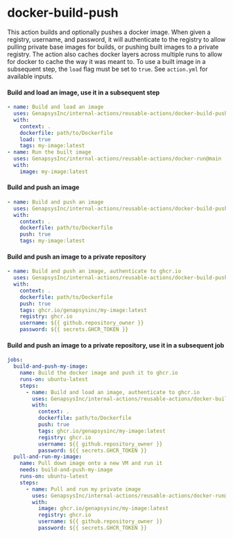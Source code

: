 # docker-build-push

This action builds and optionally pushes a docker image. When given a registry, username, and password, it will authenticate to the registry to allow pulling private base images for builds, or pushing built images to a private registry. The action also caches docker layers across multiple runs to allow for docker to cache the way it was meant to. To use a built image in a subsequent step, the `load` flag must be set to `true`. See `action.yml` for available inputs.

#### Build and load an image, use it in a subsequent step
```yaml
- name: Build and load an image
  uses: GenapsysInc/internal-actions/reusable-actions/docker-build-push@main
  with:
    context: .
    dockerfile: path/to/Dockerfile
    load: true
    tags: my-image:latest
- name: Run the built image
  uses: GenapsysInc/internal-actions/reusable-actions/docker-run@main
  with:
    image: my-image:latest
```

#### Build and push an image
```yaml
- name: Build and push an image
  uses: GenapsysInc/internal-actions/reusable-actions/docker-build-push@main
  with:
    context: .
    dockerfile: path/to/Dockerfile
    push: true
    tags: my-image:latest
```

#### Build and push an image to a private repository
```yaml
- name: Build and push an image, authenticate to ghcr.io
  uses: GenapsysInc/internal-actions/reusable-actions/docker-build-push@main
  with:
    context: .
    dockerfile: path/to/Dockerfile
    push: true
    tags: ghcr.io/genapsysinc/my-image:latest
    registry: ghcr.io
    username: ${{ github.repository_owner }}
    password: ${{ secrets.GHCR_TOKEN }}
```

#### Build and push an image to a private repository, use it in a subsequent job
```yaml
jobs:
  build-and-push-my-image:
    name: Build the docker image and push it to ghcr.io
    runs-on: ubuntu-latest
    steps:
      - name: Build and load an image, authenticate to ghcr.io
        uses: GenapsysInc/internal-actions/reusable-actions/docker-build-push@main
        with:
          context: .
          dockerfile: path/to/Dockerfile
          push: true
          tags: ghcr.io/genapsysinc/my-image:latest
          registry: ghcr.io
          username: ${{ github.repository_owner }}
          password: ${{ secrets.GHCR_TOKEN }}
  pull-and-run-my-image:
    name: Pull down image onto a new VM and run it
    needs: build-and-push-my-image
    runs-on: ubuntu-latest
    steps:
      - name: Pull and run my private image
        uses: GenapsysInc/internal-actions/reusable-actions/docker-run@main
        with:
          image: ghcr.io/genapsysinc/my-image:latest
          registry: ghcr.io
          username: ${{ github.repository_owner }}
          password: ${{ secrets.GHCR_TOKEN }}
```
